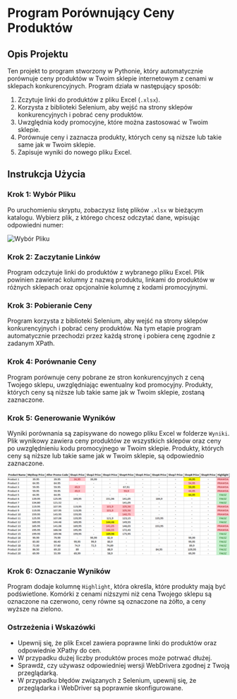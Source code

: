 # Program Porównujący Ceny Produktów

## Opis Projektu

Ten projekt to program stworzony w Pythonie, który automatycznie porównuje ceny produktów w Twoim sklepie internetowym z cenami w sklepach konkurencyjnych. Program działa w następujący sposób:
1. Zczytuje linki do produktów z pliku Excel (`.xlsx`).
2. Korzysta z biblioteki Selenium, aby wejść na strony sklepów konkurencyjnych i pobrać ceny produktów.
3. Uwzględnia kody promocyjne, które można zastosować w Twoim sklepie.
4. Porównuje ceny i zaznacza produkty, których ceny są niższe lub takie same jak w Twoim sklepie.
5. Zapisuje wyniki do nowego pliku Excel.

## Instrukcja Użycia

### Krok 1: Wybór Pliku

Po uruchomieniu skryptu, zobaczysz listę plików `.xlsx` w bieżącym katalogu. Wybierz plik, z którego chcesz odczytać dane, wpisując odpowiedni numer:

![Wybór Pliku](screenshots/wybor_pliku.jpg)

### Krok 2: Zaczytanie Linków

Program odczytuje linki do produktów z wybranego pliku Excel. Plik powinien zawierać kolumny z nazwą produktu, linkami do produktów w różnych sklepach oraz opcjonalnie kolumnę z kodami promocyjnymi.

### Krok 3: Pobieranie Ceny

Program korzysta z biblioteki Selenium, aby wejść na strony sklepów konkurencyjnych i pobrać ceny produktów. Na tym etapie program automatycznie przechodzi przez każdą stronę i pobiera cenę zgodnie z zadanym XPath.

### Krok 4: Porównanie Ceny

Program porównuje ceny pobrane ze stron konkurencyjnych z ceną Twojego sklepu, uwzględniając ewentualny kod promocyjny. Produkty, których ceny są niższe lub takie same jak w Twoim sklepie, zostaną zaznaczone.

### Krok 5: Generowanie Wyników

Wyniki porównania są zapisywane do nowego pliku Excel w folderze `Wyniki`. Plik wynikowy zawiera ceny produktów ze wszystkich sklepów oraz ceny po uwzględnieniu kodu promocyjnego w Twoim sklepie. Produkty, których ceny są niższe lub takie same jak w Twoim sklepie, są odpowiednio zaznaczone.

![Wyniki](screenshots/wyniki.png)

### Krok 6: Oznaczanie Wyników

Program dodaje kolumnę `Highlight`, która określa, które produkty mają być podświetlone. Komórki z cenami niższymi niż cena Twojego sklepu są oznaczone na czerwono, ceny równe są oznaczone na żółto, a ceny wyższe na zielono.

### Ostrzeżenia i Wskazówki

- Upewnij się, że plik Excel zawiera poprawne linki do produktów oraz odpowiednie XPathy do cen.
- W przypadku dużej liczby produktów proces może potrwać dłużej.
- Sprawdź, czy używasz odpowiedniej wersji WebDrivera zgodnej z Twoją przeglądarką.
- W przypadku błędów związanych z Selenium, upewnij się, że przeglądarka i WebDriver są poprawnie skonfigurowane.

